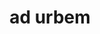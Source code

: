 ---
title: ad urbem
meaning: to the city
ch: 9
di: (accusative singular)
pos: prepphrase
preposition: ad
noun: urbem
---